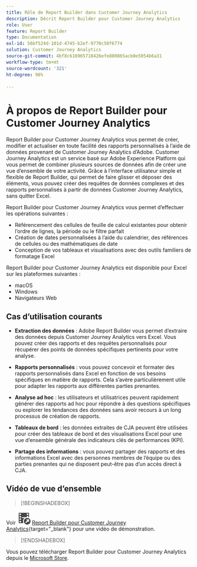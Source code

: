 ```yaml
---
title: Rôle de Report Builder dans Customer Journey Analytics
description: Décrit Report Builder pour Customer Journey Analytics
role: User
feature: Report Builder
type: Documentation
exl-id: 56bf524d-101d-4745-b2ef-9770c50f6774
solution: Customer Journey Analytics
source-git-commit: 4bf8c616965718426efe880865acb0e5054b6a31
workflow-type: tm+mt
source-wordcount: '321'
ht-degree: 96%

---
```


# À propos de Report Builder pour Customer Journey Analytics

Report Builder pour Customer Journey Analytics vous permet de créer, modifier et actualiser en toute facilité des rapports personnalisés à lʼaide de données provenant de Customer Journey Analytics dʼAdobe. Customer Journey Analytics est un service basé sur Adobe Experience Platform qui vous permet de combiner plusieurs sources de données afin de créer une vue dʼensemble de votre activité. Grâce à lʼinterface utilisateur simple et flexible de Report Builder, qui permet de faire glisser et déposer des éléments, vous pouvez créer des requêtes de données complexes et des rapports personnalisés à partir de données Customer Journey Analytics, sans quitter Excel.

Report Builder pour Customer Journey Analytics vous permet dʼeffectuer les opérations suivantes :

- Référencement des cellules de feuille de calcul existantes pour obtenir lʼordre de lignes, la période ou le filtre parfait
- Création de dates personnalisées à lʼaide du calendrier, des références de cellules ou des mathématiques de date
- Conception de vos tableaux et visualisations avec des outils familiers de formatage Excel

Report Builder pour Customer Journey Analytics est disponible pour Excel sur les plateformes suivantes :

- macOS
- Windows
- Navigateurs Web

## Cas d’utilisation courants

- **Extraction des données** : Adobe Report Builder vous permet d’extraire des données depuis Customer Journey Analytics vers Excel. Vous pouvez créer des rapports et des requêtes personnalisés pour récupérer des points de données spécifiques pertinents pour votre analyse.

- **Rapports personnalisés** : vous pouvez concevoir et formater des rapports personnalisés dans Excel en fonction de vos besoins spécifiques en matière de rapports. Cela s’avère particulièrement utile pour adapter les rapports aux différentes parties prenantes.

- **Analyse ad hoc** : les utilisateurs et utilisatrices peuvent rapidement générer des rapports ad hoc pour répondre à des questions spécifiques ou explorer les tendances des données sans avoir recours à un long processus de création de rapports.

- **Tableaux de bord** : les données extraites de CJA peuvent être utilisées pour créer des tableaux de bord et des visualisations Excel pour une vue d’ensemble générale des indicateurs clés de performances (KPI).

- **Partage des informations** : vous pouvez partager des rapports et des informations Excel avec des personnes membres de l’équipe ou des parties prenantes qui ne disposent peut-être pas d’un accès direct à CJA.

## Vidéo de vue d’ensemble


>[!BEGINSHADEBOX]

Voir ![VideoCheckedOut](/help/assets/icons/VideoCheckedOut.svg) [Report Builder pour Customer Journey Analytics](https://video.tv.adobe.com/v/337569?quality=12&learn=on){target="_blank"} pour une vidéo de démonstration.

>[!ENDSHADEBOX]

Vous pouvez télécharger Report Builder pour Customer Journey Analytics depuis le
[Microsoft Store](https://www.microsoft.com/fr-fr/store/apps/windows).
